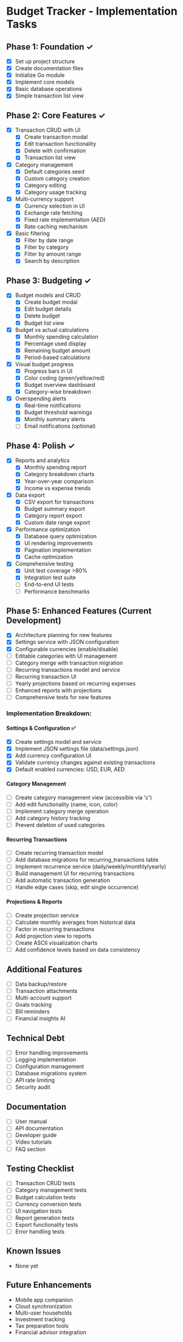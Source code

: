 # Budget Tracker - Implementation Tasks

## Phase 1: Foundation ✓
- [x] Set up project structure
- [x] Create documentation files
- [x] Initialize Go module
- [x] Implement core models
- [x] Basic database operations
- [x] Simple transaction list view

## Phase 2: Core Features ✓
- [x] Transaction CRUD with UI
  - [x] Create transaction modal
  - [x] Edit transaction functionality
  - [x] Delete with confirmation
  - [x] Transaction list view
- [x] Category management
  - [x] Default categories seed
  - [x] Custom category creation
  - [x] Category editing
  - [x] Category usage tracking
- [x] Multi-currency support
  - [x] Currency selection in UI
  - [x] Exchange rate fetching
  - [x] Fixed rate implementation (AED)
  - [x] Rate caching mechanism
- [x] Basic filtering
  - [x] Filter by date range
  - [x] Filter by category
  - [x] Filter by amount range
  - [x] Search by description

## Phase 3: Budgeting ✓
- [x] Budget models and CRUD
  - [x] Create budget modal
  - [x] Edit budget details
  - [x] Delete budget
  - [x] Budget list view
- [x] Budget vs actual calculations
  - [x] Monthly spending calculation
  - [x] Percentage used display
  - [x] Remaining budget amount
  - [x] Period-based calculations
- [x] Visual budget progress
  - [x] Progress bars in UI
  - [x] Color coding (green/yellow/red)
  - [x] Budget overview dashboard
  - [x] Category-wise breakdown
- [x] Overspending alerts
  - [x] Real-time notifications
  - [x] Budget threshold warnings
  - [x] Monthly summary alerts
  - [ ] Email notifications (optional)

## Phase 4: Polish ✓
- [x] Reports and analytics
  - [x] Monthly spending report
  - [x] Category breakdown charts
  - [x] Year-over-year comparison
  - [x] Income vs expense trends
- [x] Data export
  - [x] CSV export for transactions
  - [x] Budget summary export
  - [x] Category report export
  - [x] Custom date range export
- [x] Performance optimization
  - [x] Database query optimization
  - [x] UI rendering improvements
  - [x] Pagination implementation
  - [x] Cache optimization
- [x] Comprehensive testing
  - [x] Unit test coverage >80%
  - [x] Integration test suite
  - [ ] End-to-end UI tests
  - [ ] Performance benchmarks

## Phase 5: Enhanced Features (Current Development)
- [x] Architecture planning for new features
- [x] Settings service with JSON configuration
- [x] Configurable currencies (enable/disable)
- [ ] Editable categories with UI management
- [ ] Category merge with transaction migration
- [ ] Recurring transactions model and service
- [ ] Recurring transaction UI
- [ ] Yearly projections based on recurring expenses
- [ ] Enhanced reports with projections
- [ ] Comprehensive tests for new features

### Implementation Breakdown:
#### Settings & Configuration ✅
- [x] Create settings model and service
- [x] Implement JSON settings file (data/settings.json)
- [x] Add currency configuration UI
- [x] Validate currency changes against existing transactions
- [x] Default enabled currencies: USD, EUR, AED

#### Category Management
- [ ] Create category management view (accessible via 'c')
- [ ] Add edit functionality (name, icon, color)
- [ ] Implement category merge operation
- [ ] Add category history tracking
- [ ] Prevent deletion of used categories

#### Recurring Transactions
- [ ] Create recurring transaction model
- [ ] Add database migrations for recurring_transactions table
- [ ] Implement recurrence service (daily/weekly/monthly/yearly)
- [ ] Build management UI for recurring transactions
- [ ] Add automatic transaction generation
- [ ] Handle edge cases (skip, edit single occurrence)

#### Projections & Reports
- [ ] Create projection service
- [ ] Calculate monthly averages from historical data
- [ ] Factor in recurring transactions
- [ ] Add projection view to reports
- [ ] Create ASCII visualization charts
- [ ] Add confidence levels based on data consistency

## Additional Features
- [ ] Data backup/restore
- [ ] Transaction attachments
- [ ] Multi-account support
- [ ] Goals tracking
- [ ] Bill reminders
- [ ] Financial insights AI

## Technical Debt
- [ ] Error handling improvements
- [ ] Logging implementation
- [ ] Configuration management
- [ ] Database migrations system
- [ ] API rate limiting
- [ ] Security audit

## Documentation
- [ ] User manual
- [ ] API documentation
- [ ] Developer guide
- [ ] Video tutorials
- [ ] FAQ section

## Testing Checklist
- [ ] Transaction CRUD tests
- [ ] Category management tests
- [ ] Budget calculation tests
- [ ] Currency conversion tests
- [ ] UI navigation tests
- [ ] Report generation tests
- [ ] Export functionality tests
- [ ] Error handling tests

## Known Issues
- None yet

## Future Enhancements
- Mobile app companion
- Cloud synchronization
- Multi-user households
- Investment tracking
- Tax preparation tools
- Financial advisor integration